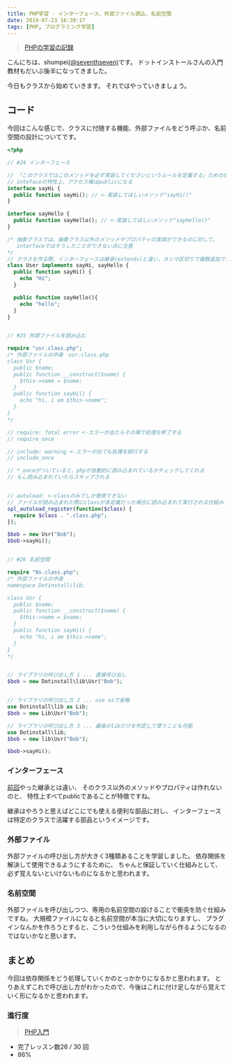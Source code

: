 ```yaml
---
title: PHP学習 - インターフェース、外部ファイル読込、名前空間
date: 2019-07-23 16:39:17
tags: [PHP, プログラミング学習]
---
```


> [PHPの学習の記録](/tags/PHP/)

こんにちは、shumpei[(@seventhseven)](https://twitter.com/seventhseven)です。
ドットインストールさんの入門教材もだいぶ後半になってきました。

今日もクラスから始めていきます。
それではやっていきましょう。


## コード

今回はこんな感じで、クラスに付随する機能、外部ファイルをどう呼ぶか、名前空間の設計についてです。

```php
<?php

// #24 インターフェース

// 「このクラスではこのメソッドを必ず実装してくださいというルールを定義する」ための仕組み
// intefaceの特性上、アクセス権はpublicになる
interface sayHi {
  public function sayHi(); // <-実装してほしいメソッド"sayHi()"
}

interface sayHello {
  public function sayHello(); // <-実装してほしいメソッド"sayHello()"
}

/* 抽象クラスでは、抽象クラス以外のメソッドやプロパティの実装ができるのに対して、
   interfaceではそうしたことができない点に注意
*/
// クラスを作る際、インターフェースは継承(extends)と違い、カンマ区切りで複数追加できる
class User implements sayHi, sayHello {
  public function sayHi() {
    echo "Hi";
  }

  public function sayHello(){
    echo "hello";
  }
}


// #25 外部ファイルを読み込む

require "usr.class.php";
/* 外部ファイルの中身　usr.class.php
class Usr {
  public $name;
  public function __construct($name) {
    $this->name = $name;
  }
  public function sayHi() {
    echo "hi, i am $this->name";
  }
}
*/

// require: fatal error <-エラーが出たらその場で処理を終了する
// require_once

// include: warning <-エラーが出ても処理を続行する
// include_once

// *_onceがついていると、phpが自動的に読み込まれているかチェックしてくれる
// もし読み込まれていたらスキップされる


// autoload: <-classのみでしか使用できない
// ファイルが読み込まれた際にclassが未定義だった場合に読み込まれて実行される仕組み
spl_autoload_register(function($class) {
  require $class . ".class.php";
});

$bob = new Usr("Bob");
$bob->sayHi();


// #26 名前空間

require "Ns.class.php";
/* 外部ファイルの中身
namespace Dotinstall\lib;

class Usr {
  public $name;
  public function __construct($name) {
    $this->name = $name;
  }
  public function sayHi() {
    echo "hi, i am $this->name";
  }
}
*/


// ライブラリの呼び出し方 1 ... 直接呼び出し
$bob = new Dotinstall\lib\Usr("Bob");


// ライブラリの呼び出し方 2 ... use asで省略
use Dotinstall\lib as Lib;
$bob = new Lib\Usr("Bob");

// ライブラリの呼び出し方 3 ... 最後のlibだけを判定して使うことも可能
use Dotinstall\lib;
$bob = new lib\Usr("Bob");

$bob->sayHi();
```

### インターフェース
[前回](https://www.mb-js.tokyo/2019/07/22/class-access-static-abstract/)やった継承とは違い、
そのクラス以外のメソッドやプロパティは作れないのと、
特性上すべてpublicであることが特徴ですね。

継承はやろうと思えばどこにでも使える便利な部品に対し、
インターフェースは特定のクラスで活躍する部品というイメージです。


### 外部ファイル
外部ファイルの呼び出し方が大きく3種類あることを学習しました。
依存関係を解決して使用できるようにするために、
ちゃんと保証していく仕組みとして、必ず覚えないといけないものになるかと思われます。


### 名前空間
外部ファイルを呼び出しつつ、専用の名前空間の設けることで衝突を防ぐ仕組みですね。
大規模ファイルになると名前空間が本当に大切になりますし、
プラグインなんかを作ろうとすると、こういう仕組みを利用しながら作るようになるのではないかなと思います。


## まとめ
今回は依存関係をどう処理していくかのとっかかりになるかと思われます。
とりあえずこれで呼び出し方がわかったので、今後はこれに付け足しながら覚えていく形になるかと思われます。

### 進行度

> [PHP入門](https://dotinstall.com/lessons/basic_php_v2)
  - 完了レッスン数26 / 30 回
  - 86%
